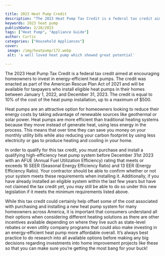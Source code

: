 ```yaml
---

title: 2023 Heat Pump Credit
description: "The 2023 Heat Pump Tax Credit is a federal tax credit aimed at encouraging homeowners to invest in energy-efficient heat pumps. Th...keep going and find out"
keywords: 2023 heat pump
publishDate: 2/28/2023
tags: ["Heat Pump", "Appliance Guide"]
author: Curtis
categories: ["Household Appliances"]
cover: 
 image: /img/heatpump/172.webp
 alt: 'a well loved heat pump which showed great potential'

---
```


The 2023 Heat Pump Tax Credit is a federal tax credit aimed at encouraging homeowners to invest in energy-efficient heat pumps. The credit was enacted as part of the American Rescue Plan Act of 2021 and will be available for taxpayers who install eligible heat pumps in their homes between January 1, 2022, and December 31, 2023. The credit is equal to 10% of the cost of the heat pump installation, up to a maximum of $500. 

Heat pumps are an attractive option for homeowners looking to reduce their energy costs by taking advantage of renewable sources like geothermal or solar power. Heat pumps are more efficient than traditional heating systems because they move instead of generate heat, using less energy in the process. This means that over time they can save you money on your monthly utility bills while also reducing your carbon footprint by using less electricity or gas to produce heating and cooling in your home. 

In order to qualify for this tax credit, you must purchase and install a qualifying high-efficiency heat pump system before December 31st 2023 with an AFUE (Annual Fuel Utilization Efficiency) rating that meets or exceeds 16 SEER (Seasonal Energy Efficiency Ratio) and 13 EER (Energy Efficiency Ratio). Your contractor should be able to confirm whether or not your system meets these requirements when installing it. Additionally, if you have already installed an eligible system within the last few years but have not claimed the tax credit yet, you may still be able to do so under this new legislation if it meets the minimum requirements listed above. 

While this tax credit could certainly help offset some of the cost associated with purchasing and installing a new heat pump system for many homeowners across America, it is important that consumers understand all their options when considering different heating solutions as there are other incentives available depending on where they live such as state-level rebates or even utility company programs that could also make investing in an energy-efficient heat pump more affordable overall. It’s always best practice to do research into all available options before making any big decisions regarding investments into home improvement projects like these so that you can make sure you’re getting the most bang for your buck!
